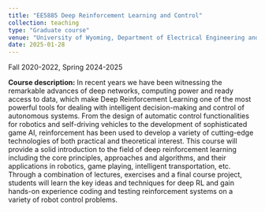 ```yaml
---
title: "EE5885 Deep Reinforcement Learning and Control"
collection: teaching
type: "Graduate course"
venue: "University of Wyoming, Department of Electrical Engineering and Computer Science"
date: 2025-01-28
---
```

Fall 2020-2022, Spring 2024-2025

**Course description:** In recent years we have been witnessing the remarkable advances of deep networks, computing power and ready access to data, which make Deep Reinforcement Learning one of the most powerful tools for dealing with intelligent decision-making and control of autonomous systems. From the design of automatic control functionalities for robotics and self-driving vehicles to the development of sophisticated game AI, reinforcement has been used to develop a variety of cutting-edge technologies of both practical and theoretical interest. This course will provide a solid introduction to the field of deep reinforcement learning including the core principles, approaches and algorithms, and their applications in robotics, game playing, intelligent transportation, etc. Through a combination of lectures, exercises and a final course project, students will learn the key ideas and techniques for deep RL and gain hands-on experience coding and testing reinforcement systems on a variety of robot control problems.
